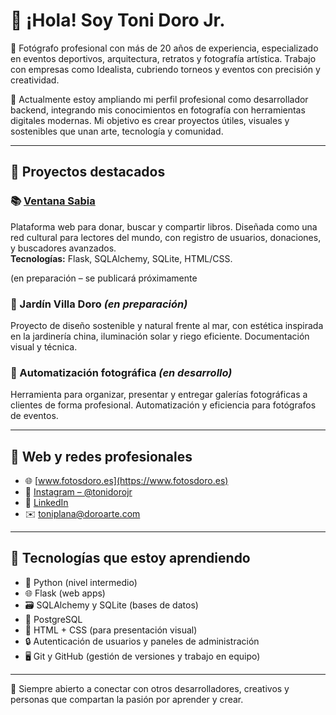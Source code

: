 # 👋 ¡Hola! Soy Toni Doro Jr.

🎯 Fotógrafo profesional con más de 20 años de experiencia, especializado en eventos deportivos, arquitectura, retratos y fotografía artística. Trabajo con empresas como Idealista, cubriendo torneos y eventos con precisión y creatividad.

🧩 Actualmente estoy ampliando mi perfil profesional como desarrollador backend, integrando mis conocimientos en fotografía con herramientas digitales modernas. Mi objetivo es crear proyectos útiles, visuales y sostenibles que unan arte, tecnología y comunidad.

---

## 🚀 Proyectos destacados

### 📚 [Ventana Sabia](https://github.com/TU-USUARIO/ventana-sabia)
Plataforma web para donar, buscar y compartir libros. Diseñada como una red cultural para lectores del mundo, con registro de usuarios, donaciones, y buscadores avanzados.  
**Tecnologías:** Flask, SQLAlchemy, SQLite, HTML/CSS.

(en preparación – se publicará próximamente

### 🌿 Jardín Villa Doro *(en preparación)*
Proyecto de diseño sostenible y natural frente al mar, con estética inspirada en la jardinería china, iluminación solar y riego eficiente. Documentación visual y técnica.

### 📸 Automatización fotográfica *(en desarrollo)*
Herramienta para organizar, presentar y entregar galerías fotográficas a clientes de forma profesional. Automatización y eficiencia para fotógrafos de eventos.

---

## 🔗 Web y redes profesionales

- 🌐 [www.fotosdoro.es](https://www.fotosdoro.es)
- 📸 [Instagram – @tonidorojr](https://instagram.com/tonidorojr)
- 💼 [LinkedIn](https://linkedin.com/in/fotosdoro)
- ✉️ [toniplana@doroarte.com](mailto:toniplana@doroarte.com)

---

## 🧠 Tecnologías que estoy aprendiendo

- 🐍 Python (nivel intermedio)
- 🌐 Flask (web apps)
- 🗃️ SQLAlchemy y SQLite (bases de datos)
- 🐘 PostgreSQL
- 📄 HTML + CSS (para presentación visual)
- 🔒 Autenticación de usuarios y paneles de administración
- 🖥️ Git y GitHub (gestión de versiones y trabajo en equipo)

---

💬 Siempre abierto a conectar con otros desarrolladores, creativos y personas que compartan la pasión por aprender y crear.


